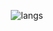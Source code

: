 <div align="center">

![langs](https://api.githubtrends.io/user/svg/19tylermalone94/langs?time_range=one_year&include_private=True&loc_metric=changed&theme=dark)

</div>

